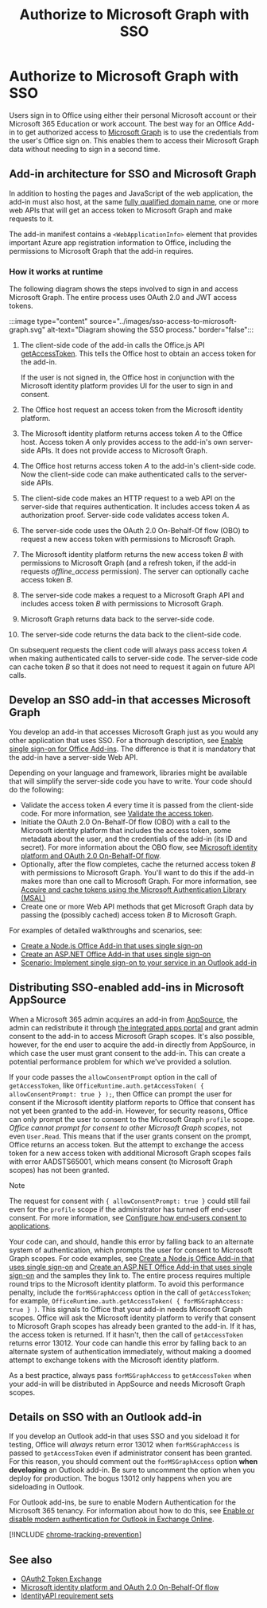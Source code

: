 ﻿---
title: Authorize to Microsoft Graph with SSO
description: Learn how users of an Office Add-in can use single sign-on (SSO) to fetch data from Microsoft Graph.
ms.date: 08/13/2025
ms.localizationpriority: medium
---

# Authorize to Microsoft Graph with SSO

Users sign in to Office using either their personal Microsoft account or their Microsoft 365 Education or work account. The best way for an Office Add-in to get authorized access to [Microsoft Graph](https://developer.microsoft.com/graph/docs) is to use the credentials from the user's Office sign on. This enables them to access their Microsoft Graph data without needing to sign in a second time.

## Add-in architecture for SSO and Microsoft Graph

In addition to hosting the pages and JavaScript of the web application, the add-in must also host, at the same [fully qualified domain name](/windows/desktop/DNS/f-gly#_dns_fully_qualified_domain_name_fqdn__gly), one or more web APIs that will get an access token to Microsoft Graph and make requests to it.

The add-in manifest contains a `<WebApplicationInfo>` element that provides important Azure app registration information to Office, including the permissions to Microsoft Graph that the add-in requires.

### How it works at runtime

The following diagram shows the steps involved to sign in and access Microsoft Graph. The entire process uses OAuth 2.0 and JWT access tokens.

:::image type="content" source="../images/sso-access-to-microsoft-graph.svg" alt-text="Diagram showing the SSO process." border="false":::

1. The client-side code of the add-in calls the Office.js API [getAccessToken](/javascript/api/office-runtime/officeruntime.auth#office-runtime-officeruntime-auth-getaccesstoken-member(1)). This tells the Office host to obtain an access token for the add-in.

    If the user is not signed in, the Office host in conjunction with the Microsoft identity platform provides UI for the user to sign in and consent.

2. The Office host request an access token from the Microsoft identity platform.
3. The Microsoft identity platform returns access token *A* to the Office host. Access token *A* only provides access to the add-in's own server-side APIs. It does not provide access to Microsoft Graph.
4. The Office host returns access token *A* to the add-in's client-side code. Now the client-side code can make authenticated calls to the server-side APIs.
5. The client-side code makes an HTTP request to a web API on the server-side that requires authentication. It includes access token *A* as authorization proof. Server-side code validates access token *A*.
6. The server-side code uses the OAuth 2.0 On-Behalf-Of flow (OBO) to request a new access token with permissions to Microsoft Graph.
7. The Microsoft identity platform returns the new access token *B* with permissions to Microsoft Graph (and a refresh token, if the add-in requests *offline_access* permission). The server can optionally cache access token *B*.
8. The server-side code makes a request to a Microsoft Graph API and includes access token *B* with permissions to Microsoft Graph.
9. Microsoft Graph returns data back to the server-side code.
10. The server-side code returns the data back to the client-side code.

On subsequent requests the client code will always pass access token *A* when making authenticated calls to server-side code. The server-side code can cache token *B* so that it does not need to request it again on future API calls.

## Develop an SSO add-in that accesses Microsoft Graph

You develop an add-in that accesses Microsoft Graph just as you would any other application that uses SSO. For a thorough description, see [Enable single sign-on for Office Add-ins](../develop/sso-in-office-add-ins.md). The difference is that it is mandatory that the add-in have a server-side Web API.

Depending on your language and framework, libraries might be available that will simplify the server-side code you have to write. Your code should do the following:

* Validate the access token *A* every time it is passed from the client-side code. For more information, see [Validate the access token](sso-in-office-add-ins.md#pass-the-access-token-to-server-side-code).
* Initiate the OAuth 2.0 On-Behalf-Of flow (OBO) with a call to the Microsoft identity platform that includes the access token, some metadata about the user, and the credentials of the add-in (its ID and secret). For more information about the OBO flow, see [Microsoft identity platform and OAuth 2.0 On-Behalf-Of flow](/azure/active-directory/develop/v2-oauth2-on-behalf-of-flow).
* Optionally, after the flow completes, cache the returned access token *B* with permissions to Microsoft Graph. You'll want to do this if the add-in makes more than one call to Microsoft Graph. For more information, see [Acquire and cache tokens using the Microsoft Authentication Library (MSAL)](/azure/active-directory/develop/msal-acquire-cache-tokens)
* Create one or more Web API methods that get Microsoft Graph data by passing the (possibly cached) access token *B* to Microsoft Graph.

For examples of detailed walkthroughs and scenarios, see:

* [Create a Node.js Office Add-in that uses single sign-on](create-sso-office-add-ins-nodejs.md)
* [Create an ASP.NET Office Add-in that uses single sign-on](create-sso-office-add-ins-aspnet.md)
* [Scenario: Implement single sign-on to your service in an Outlook add-in](../outlook/implement-sso-in-outlook-add-in.md)

## Distributing SSO-enabled add-ins in Microsoft AppSource

When a Microsoft 365 admin acquires an add-in from [AppSource](https://appsource.microsoft.com), the admin can redistribute it through [the integrated apps portal](/microsoft-365/admin/manage/test-and-deploy-microsoft-365-apps) and grant admin consent to the add-in to access Microsoft Graph scopes. It's also possible, however, for the end user to acquire the add-in directly from AppSource, in which case the user must grant consent to the add-in. This can create a potential performance problem for which we've provided a solution.

If your code passes the `allowConsentPrompt` option in the call of `getAccessToken`, like `OfficeRuntime.auth.getAccessToken( { allowConsentPrompt: true } );`, then Office can prompt the user for consent if the Microsoft identity platform reports to Office that consent has not yet been granted to the add-in. However, for security reasons, Office can only prompt the user to consent to the Microsoft Graph `profile` scope. *Office cannot prompt for consent to other Microsoft Graph scopes*, not even `User.Read`. This means that if the user grants consent on the prompt, Office returns an access token. But the attempt to exchange the access token for a new access token with additional Microsoft Graph scopes fails with error AADSTS65001, which means consent (to Microsoft Graph scopes) has not been granted.

> [!NOTE]
> The request for consent with `{ allowConsentPrompt: true }` could still fail even for the `profile` scope if the administrator has turned off end-user consent. For more information, see [Configure how end-users consent to applications](/entra/identity/enterprise-apps/configure-user-consent).

Your code can, and should, handle this error by falling back to an alternate system of authentication, which prompts the user for consent to Microsoft Graph scopes. For code examples, see [Create a Node.js Office Add-in that uses single sign-on](create-sso-office-add-ins-nodejs.md) and [Create an ASP.NET Office Add-in that uses single sign-on](create-sso-office-add-ins-aspnet.md) and the samples they link to. The entire process requires multiple round trips to the Microsoft identity platform. To avoid this performance penalty, include the `forMSGraphAccess` option in the call of `getAccessToken`; for example, `OfficeRuntime.auth.getAccessToken( { forMSGraphAccess: true } )`. This signals to Office that your add-in needs Microsoft Graph scopes. Office will ask the Microsoft identity platform to verify that consent to Microsoft Graph scopes has already been granted to the add-in. If it has, the access token is returned. If it hasn't, then the call of `getAccessToken` returns error 13012. Your code can handle this error by falling back to an alternate system of authentication immediately, without making a doomed attempt to exchange tokens with the Microsoft identity platform.

As a best practice, always pass `forMSGraphAccess` to `getAccessToken` when your add-in will be distributed in AppSource and needs Microsoft Graph scopes.

## Details on SSO with an Outlook add-in

If you develop an Outlook add-in that uses SSO and you sideload it for testing, Office will *always* return error 13012 when `forMSGraphAccess` is passed to `getAccessToken` even if administrator consent has been granted. For this reason, you should comment out the `forMSGraphAccess` option **when developing** an Outlook add-in. Be sure to uncomment the option when you deploy for production. The bogus 13012 only happens when you are sideloading in Outlook.

For Outlook add-ins, be sure to enable Modern Authentication for the Microsoft 365 tenancy. For information about how to do this, see [Enable or disable modern authentication for Outlook in Exchange Online](/exchange/clients-and-mobile-in-exchange-online/enable-or-disable-modern-authentication-in-exchange-online).

[!INCLUDE [chrome-tracking-prevention](../includes/chrome-tracking-prevention.md)]

## See also

* [OAuth2 Token Exchange](https://tools.ietf.org/html/draft-ietf-oauth-token-exchange-02)
* [Microsoft identity platform and OAuth 2.0 On-Behalf-Of flow](/azure/active-directory/develop/v2-oauth2-on-behalf-of-flow)
* [IdentityAPI requirement sets](/javascript/api/requirement-sets/common/identity-api-requirement-sets)
